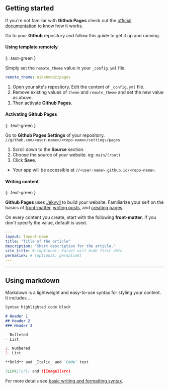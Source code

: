 ## Getting started

If you're not familiar with **Github Pages**
check out the [official documentation][documentation] to know how it works.

Go to your **Github** repository and follow this guide to get it up and running.

[new]: https://github.com/new "Create new repository"
[documentation]: https://docs.github.com/en/pages "Github Pages Documentation"

#### Using template remotely
{: .text-green }

Simply set the `remote_theme` value in your `_config.yml` file.

```yml
remote_theme: nikahmadz/pages
```

1. Open your site's repository. Edit the content of  `_config.yml` file.
2. Remove existing values of `theme` and `remote_theme` and set the new value as above.
3. Then activate **Github Pages**.


#### Activating Github Pages
{: .text-green }

Go to **Github Pages Settings** of your repository.  
`//github.com/<user-name>/<repo-name>/settings/pages`

1. Scroll down to the **Source** section.
2. Choose the source of your website. eg: `main/(root)`
3. Click **Save**.

- Your app will be accessible at `//<user-name>.github.io/<repo-name>`.


#### Writing content
{: .text-green }

**Github Pages** uses [Jekyyll][jekyllrb.com] to build your website.
Familiarize your self on the basics of [front-matter][],
[writing posts][], and [creating pages][].

On every content you create, start with the following **front-matter**.
If you don't specify the value, default is used.

[jekyllrb.com]: https://jekyllrb.com/
[front-matter]: https://jekyllrb.com/docs/frontmatter/ "Read more"
[writing posts]: https://jekyllrb.com/docs/posts/
[creating pages]: https://jekyllrb.com/docs/pages/

```yml
---
layout: layout-name
title: "Title of the article"
description: "Short description for the article."
site_title: # (optional: false) will hide first <h1>
permalink: # (optional: permalink)
---
```


***

## Using markdown

Markdown is a lightweight and easy-to-use syntax for styling your content. It includes &hellip;

```markdown
Syntax highlighted code block

# Header 1
## Header 2
### Header 3

- Bulleted
- List

1. Numbered
2. List

**Bold** and _Italic_ and `Code` text

[Link](url) and ![Image](src)
```

For more details see [basic writing and formatting syntax](https://docs.github.com/en/github/writing-on-github/getting-started-with-writing-and-formatting-on-github/basic-writing-and-formatting-syntax).
